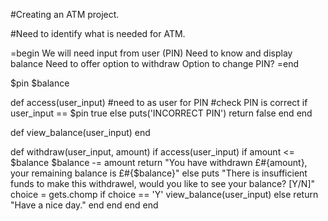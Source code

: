 #Creating an ATM project.

#Need to identify what is needed for ATM.

=begin
We will need input from user (PIN)
Need to know and display balance
Need to offer option to withdraw
Option to change PIN?
=end

$pin
$balance

def access(user_input)
  #need to as user for PIN 
  #check PIN is correct
  if user_input == $pin
    true
  else
    puts('INCORRECT PIN')
    return false
  end
end

def view_balance(user_input)
end

def withdraw(user_input, amount)
    if access(user_input)
        if amount <= $balance 
                $balance -= amount
                return "You have withdrawn £#{amount}, your remaining balance is £#{$balance}"
        else
            puts "There is insufficient funds to make this withdrawel, would you like to see your balance? [Y/N]"
            choice = gets.chomp
            if choice == 'Y'
                view_balance(user_input)
            else 
                return  "Have a nice day."
            end
        end
    end
end